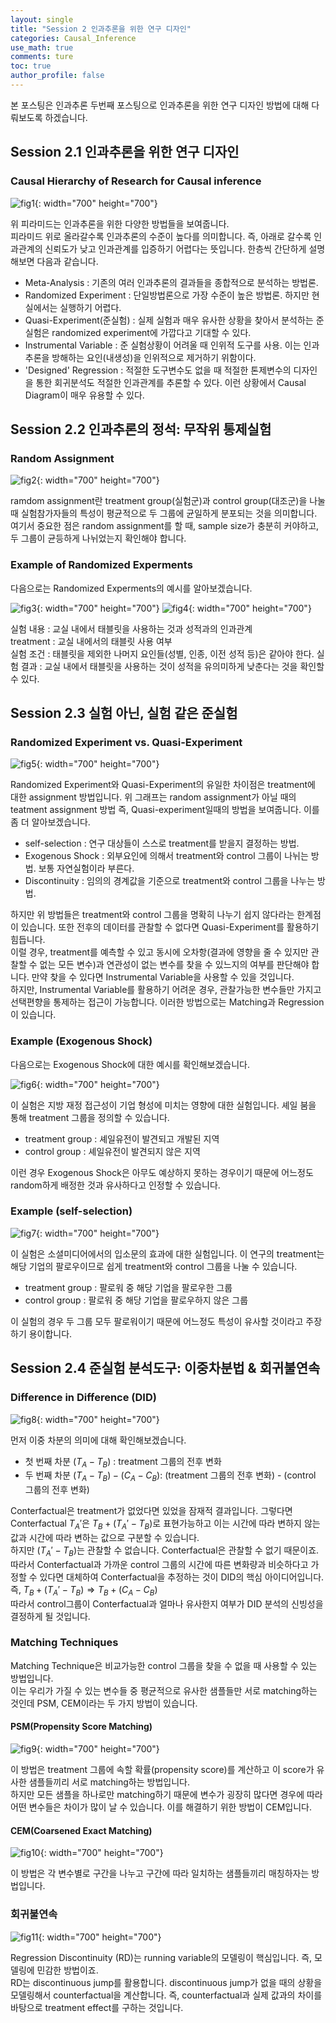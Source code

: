 ```yaml
---
layout: single
title: "Session 2 인과추론을 위한 연구 디자인"
categories: Causal_Inference
use_math: true
comments: ture
toc: true
author_profile: false
---
```


본 포스팅은 인과추론 두번째 포스팅으로 인과추론을 위한 연구 디자인 방법에 대해 다뤄보도록 하겠습니다.

## Session 2.1 인과추론을 위한 연구 디자인

### Causal Hierarchy of Research for Causal inference

![fig1]({{site.url}}/images/causal_inference/session2-1.png "출처 : 인과추론의 데이터과학"){: width="700" height="700"}

위 피라미드는 인과추론을 위한 다양한 방법들을 보여줍니다.  
피라미드 위로 올라갈수록 인과추론의 수준이 높다를 의미합니다. 즉, 아래로 갈수록 인과관계의 신뢰도가 낮고 인과관계를 입증하기 어렵다는 뜻입니다. 한층씩 간단하게 설명해보면 다음과 같습니다.  

* Meta-Analysis : 기존의 여러 인과추론의 결과들을 종합적으로 분석하는 방법론.
* Randomized Experiment : 단일방법론으로 가장 수준이 높은 방법론. 하지만 현실에서는 실행하기 어렵다.
* Quasi-Experiment(준실험) : 실제 실험과 매우 유사한 상황을 찾아서 분석하는 준 실험은 randomized experiment에 가깝다고 기대할 수 있다.
* Instrumental Variable : 준 실험상황이 어려울 때 인위적 도구를 사용. 이는 인과추론을 방해하는 요인(내생성)을 인위적으로 제거하기 위함이다.
* 'Designed' Regression : 적절한 도구변수도 없을 때 적절한 톤제변수의 디자인을 통한 회귀분석도 적절한 인과관계를 추론할 수 있다. 이런 상황에서 Causal Diagram이 매우 유용할 수 있다.

## Session 2.2 인과추론의 정석: 무작위 통제실험

### Random Assignment

![fig2]({{site.url}}/images/causal_inference/session2-2.png "출처 : 인과추론의 데이터과학"){: width="700" height="700"}

ramdom assignment란 treatment group(실험군)과 control group(대조군)을 나눌때 실험참가자들의 특성이 평균적으로 두 그룹에 균일하게 분포되는 것을 의미합니다.  
여기서 중요한 점은 random assignment를 할 때, sample size가 충분히 커야하고, 두 그룹이 균등하게 나뉘었는지 확인해야 합니다.

### Example of Randomized Experments

다음으로는 Randomized Experments의 예시를 알아보겠습니다.  

![fig3]({{site.url}}/images/causal_inference/session2-3.png "출처 : 인과추론의 데이터과학"){: width="700" height="700"}
![fig4]({{site.url}}/images/causal_inference/session2-4.png "출처 : 인과추론의 데이터과학"){: width="700" height="700"}

실험 내용 : 교실 내에서 태블릿을 사용하는 것과 성적과의 인과관계  
treatment : 교실 내에서의 태블릿 사용 여부  
실험 조건 : 태블릿을 제외한 나머지 요인들(성별, 인종, 이전 성적 등)은 같아야 한다.
실험 결과 : 교실 내에서 태블릿을 사용하는 것이 성적을 유의미하게 낮춘다는 것을 확인할 수 있다.  

## Session 2.3 실험 아닌, 실험 같은 준실험

### Randomized Experiment vs. Quasi-Experiment

![fig5]({{site.url}}/images/causal_inference/session2-5.png "출처 : 인과추론의 데이터과학"){: width="700" height="700"}

Randomized Experiment와 Quasi-Experiment의 유일한 차이점은 treatment에 대한 assignment 방법입니다. 위 그래프는 random assignment가 아닐 때의 teatment assignment 방법 즉, Quasi-experiment일때의 방법을 보여줍니다. 이를 좀 더 알아보겠습니다.  

* self-selection : 연구 대상들이 스스로 treatment를 받을지 결정하는 방법.
* Exogenous Shock : 외부요인에 의해서 treatment와 control 그룹이 나뉘는 방법. 보통 자연실험이라 부른다.
* Discontinuity : 임의의 경계값을 기준으로 treatment와 control 그룹을 나누는 방법.

하지만 위 방법들은 treatment와 control 그룹을 명확히 나누기 쉽지 않다라는 한계점이 있습니다. 또한 전후의 데이터를 관찰할 수 없다면 Quasi-Experiment를 활용하기 힘듭니다.  
이럴 경우, treatment를 예측할 수 있고 동시에 오차항(결과에 영향을 줄 수 있지만 관찰할 수 없는 모든 변수)과 연관성이 없는 변수를 찾을 수 있느지의 여부를 판단해야 합니다. 만약 찾을 수 있다면 Instrumental Variable을 사용할 수 있을 것입니다.  
하지만, Instrumental Variable를 활용하기 어려운 경우, 관찰가능한 변수들만 가지고 선택편향을 통제하는 접근이 가능합니다. 이러한 방법으로는 Matching과 Regression이 있습니다.  

### Example (Exogenous Shock)

다음으로는 Exogenous Shock에 대한 예시를 확인해보겠습니다.  

![fig6]({{site.url}}/images/causal_inference/session2-6.png "출처 : 인과추론의 데이터과학"){: width="700" height="700"}

이 실험은 지방 재정 접근성이 기업 형성에 미치는 영향에 대한 실험입니다. 셰일 붐을 통해 treatment 그룹을 정의할 수 있습니다.  

* treatment group : 셰일유전이 발견되고 개발된 지역  
* control group : 셰일유전이 발견되지 않은 지역

이런 경우 Exogenous Shock은 아무도 예상하지 못하는 경우이기 때문에 어느정도 random하게 배정한 것과 유사하다고 인정할 수 있습니다.

### Example (self-selection)

![fig7]({{site.url}}/images/causal_inference/session2-8.png "출처 : 인과추론의 데이터과학"){: width="700" height="700"}

이 실험은 소셜미디어에서의 입소문의 효과에 대한 실험입니다. 이 연구의 treatment는 해당 기업의 팔로우이므로 쉽게 treatment와 control 그룹을 나눌 수 있습니다.

* treatment group : 팔로워 중 해당 기업을 팔로우한 그룹
* control group : 팔로워 중 해당 기업을 팔로우하지 않은 그룹

이 실험의 경우 두 그룹 모두 팔로워이기 때문에 어느정도 특성이 유사할 것이라고 주장하기 용이합니다.

## Session 2.4 준실험 분석도구: 이중차분법 & 회귀불연속

### Difference in Difference (DID)

![fig8]({{site.url}}/images/causal_inference/session2-9.png "출처 : 인과추론의 데이터과학"){: width="700" height="700"}

먼저 이중 차분의 의미에 대해 확인해보겠습니다.

* 첫 번째 차분 $(T_A-T_B)$ : treatment 그룹의 전후 변화
* 두 번째 차분 $(T_A-T_B)-(C_A-C_B)$: (treatment 그룹의 전후 변화) - (control 그룹의 전후 변화)

Conterfactual은 treatment가 없었다면 있었을 잠재적 결과입니다. 그렇다면 Conterfactual $T_A'$은 $T_B+(T_A'-T_B)$로 표현가능하고 이는 시간에 따라 변하지 않는 값과 시간에 따라 변하는 값으로 구분할 수 있습니다.  
하지만 $(T_A'-T_B)$는 관찰할 수 없습니다. Conterfactual은 관찰할 수 없기 때문이죠. 따라서 Conterfactual과 가까운 control 그룹의 시간에 따른 변화량과 비슷하다고 가정할 수 있다면 대체하여 Conterfactual을 추정하는 것이 DID의 핵심 아이디어입니다.  
즉, $T_B+(T_A'-T_B) \Rightarrow T_B+(C_A-C_B)$  
따라서 control그룹이 Conterfactual과 얼마나 유사한지 여부가 DID 분석의 신빙성을 결정하게 될 것입니다.

### Matching Techniques

Matching Technique은 비교가능한 control 그룹을 찾을 수 없을 때 사용할 수 있는 방법입니다.  
이는 우리가 가질 수 있는 변수들 중 평균적으로 유사한 샘플들만 서로 matching하는 것인데 PSM, CEM이라는 두 가지 방법이 있습니다.

#### PSM(Propensity Score Matching)

![fig9]({{site.url}}/images/causal_inference/session2-10.png "출처 : 인과추론의 데이터과학"){: width="700" height="700"}

이 방법은 treatment 그룹에 속할 확률(propensity score)를 계산하고 이 score가 유사한 샘플들끼리 서로 matching하는 방법입니다.  
하지만 모든 샘플을 하나로만 matching하기 때문에 변수가 굉장히 많다면 경우에 따라 어떤 변수들은 차이가 많이 날 수 있습니다. 이를 해결하기 위한 방법이 CEM입니다.

#### CEM(Coarsened Exact Matching)

![fig10]({{site.url}}/images/causal_inference/session2-11.png "출처 : 인과추론의 데이터과학"){: width="700" height="700"}

이 방법은 각 변수별로 구간을 나누고 구간에 따라 일치하는 샘플들끼리 매칭하자는 방법입니다.

### 회귀불연속

![fig11]({{site.url}}/images/causal_inference/session2-12.png "출처 : 인과추론의 데이터과학"){: width="700" height="700"}

Regression Discontinuity (RD)는 running variable의 모델링이 핵심입니다. 즉, 모델링에 민감한 방법이죠.  
RD는 discontinuous jump를 활용합니다. discontinuous jump가 없을 때의 상황을 모델링해서 counterfactual을 계산합니다. 즉, counterfactual과 실제 값과의 차이를 바탕으로 treatment effect를 구하는 것입니다.

